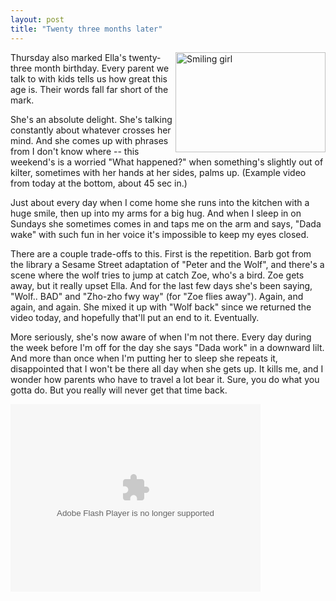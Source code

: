 ```yaml
---
layout: post
title: "Twenty three months later"
---
```




<p>
<a href="http://www.flickr.com/photos/cwinters/3068264248/"
title="Smiling girl by Chris Winters, on Flickr"><img
src="http://farm4.static.flickr.com/3010/3068264248_3803bf603c_m.jpg"
width="240" height="160" alt="Smiling girl" align="right" /></a>
</p>

<p>
    Thursday also marked Ella's twenty-three month
    birthday. Every parent we talk to with kids tells us how
    great this age is. Their words fall far short of the
    mark. 
</p>

<p>
    She's an absolute delight. She's talking constantly about
    whatever crosses her mind. And she comes up with phrases from
    I don't know where -- this weekend's is a worried "What
    happened?" when something's slightly out of kilter, sometimes
    with her hands at her sides, palms up. (Example video from
    today at the bottom, about 45 sec in.)
</p>

<p>
    Just about every day when I come home she runs into the
    kitchen with a huge smile, then up into my arms for a big
    hug. And when I sleep in on Sundays she sometimes comes in
    and taps me on the arm and says, "Dada wake" with such fun in
    her voice it's impossible to keep my eyes closed.
</p>

<p>
    There are a couple trade-offs to this. First is the
    repetition. Barb got from the library a Sesame Street
    adaptation of "Peter and the Wolf", and there's a scene where
    the wolf tries to jump at catch Zoe, who's a bird. Zoe gets
    away, but it really upset Ella. And for the last few days
    she's been saying, "Wolf.. BAD" and "Zho-zho fwy way" (for
    "Zoe flies away"). Again, and again, and again. She mixed it
    up with "Wolf back" since we returned the video today, and
    hopefully that'll put an end to it. Eventually.
</p>

<p>
    More seriously, she's now aware of when I'm not
    there. Every day during the week before I'm off for the day
    she says "Dada work" in a downward lilt. And more than once
    when I'm putting her to sleep she repeats it, disappointed
    that I won't be there all day when she gets up. It kills me,
    and I wonder how parents who have to travel a lot bear
    it. Sure, you do what you gotta do. But you really will never
    get that time back.
</p>


<object type="application/x-shockwave-flash" width="400" height="300" 
  data="http://www.flickr.com/apps/video/stewart.swf?v=63881" 
  classid="clsid:D27CDB6E-AE6D-11cf-96B8-444553540000"> 
     <param name="flashvars" 
            value="intl_lang=en-us&amp;photo_secret=538587ca1f&amp;photo_id=3069517839"></param> 
     <param name="movie" 
            value="http://www.flickr.com/apps/video/stewart.swf?v=63881"></param> 
     <param name="bgcolor" 
            value="#000000"></param> 
     <param name="allowFullScreen" 
            value="true"></param>
     <embed type="application/x-shockwave-flash" 
            src="http://www.flickr.com/apps/video/stewart.swf?v=63881" 
            bgcolor="#000000" allowfullscreen="true" 
            flashvars="intl_lang=en-us&amp;photo_secret=538587ca1f&amp;photo_id=3069517839" 
            height="300" width="400"></embed>
</object>



